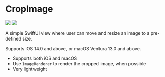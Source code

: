 # CropImage

[![](https://img.shields.io/endpoint?url=https%3A%2F%2Fswiftpackageindex.com%2Fapi%2Fpackages%2Flaosb%2FCropImage%2Fbadge%3Ftype%3Dplatforms)](https://swiftpackageindex.com/laosb/CropImage)
[![](https://img.shields.io/endpoint?url=https%3A%2F%2Fswiftpackageindex.com%2Fapi%2Fpackages%2Flaosb%2FCropImage%2Fbadge%3Ftype%3Dswift-versions)](https://swiftpackageindex.com/laosb/CropImage)

A simple SwiftUI view where user can move and resize an image to a pre-defined size.

Supports iOS 14.0 and above, or macOS Ventura 13.0 and above.

- Supports both iOS and macOS
- Use `ImageRenderer` to render the cropped image, when possible
- Very lightweight

